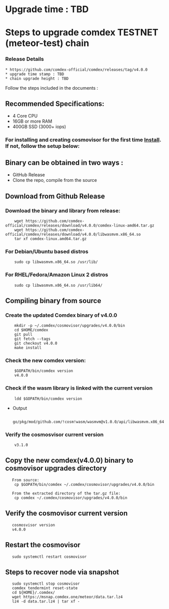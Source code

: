# Upgrade time : TBD

# Steps to upgrade comdex TESTNET (meteor-test) chain

### Release Details
    * https://github.com/comdex-official/comdex/releases/tag/v4.0.0
    * upgrade time stamp : TBD
    * chain upgrade height : TBD

Follow the steps included in the documents :

## Recommended Specifications:
   * 4 Core CPU
   * 16GB or more RAM
   * 400GB SSD (3000+ iops)

### For installing and creating cosmovisor for the first time [Install](https://github.com/comdex-official/networks/blob/main/testnet/cosmovisor-setup.md). If not, follow the setup below:

## Binary can be obtained in two ways :
   * GitHub Release 
   * Clone the repo, compile from the source

## Download from Github Release

### Download the binary and library from release:

```shell
    wget https://github.com/comdex-official/comdex/releases/download/v4.0.0/comdex-linux-amd64.tar.gz
    wget https://github.com/comdex-official/comdex/releases/download/v4.0.0/libwasmvm.x86_64.so
    tar xf comdex-linux.amd64.tar.gz
```

### For Debian/Ubuntu based distros
```shell
    sudo cp libwasmvm.x86_64.so /usr/lib/
```

### For RHEL/Fedora/Amazon Linux 2 distros
```shell
    sudo cp libwasmvm.x86_64.so /usr/lib64/
```

## Compiling binary from source

### Create the updated Comdex binary of v4.0.0

```shell
    mkdir -p ~/.comdex/cosmovisor/upgrades/v4.0.0/bin
    cd $HOME/comdex
    git pull
    git fetch --tags
    git checkout v4.0.0
    make install
```

### Check the new comdex version:

```shell
    $GOPATH/bin/comdex version
    v4.0.0
```

### Check if the wasm library is linked with the current version 

```shell
    ldd $GOPATH/bin/comdex version
```

 - Output
   ```shell
      go/pkg/mod/github.com/!cosm!wasm/wasmvm@v1.0.0/api/libwasmvm.x86_64.so
   ```
       

### Verify the cosmosvisor current version

```shell
    v3.1.0
```

## Copy the new comdex(v4.0.0) binary to cosmovisor upgrades directory

```shell 
   From source:
    cp $GOPATH/bin/comdex ~/.comdex/cosmovisor/upgrades/v4.0.0/bin
    
   From the extracted directory of the tar.gz file:
    cp comdex ~/.comdex/cosmovisor/upgrades/v4.0.0/bin
```

## Verify the cosmovisor current version

```shell
   cosmosvisor version
   v4.0.0
```

## Restart the cosmovisor

```shell
   sudo systemctl restart cosmovisor
```
 
## Steps to recover node via snapshot

```shell
   sudo systemctl stop cosmovisor
   comdex tendermint reset-state
   cd ${HOME}/.comdex/
   wget https://msnap.comdex.one/meteor/data.tar.lz4
   lz4 -d data.tar.lz4 | tar xf -
```
